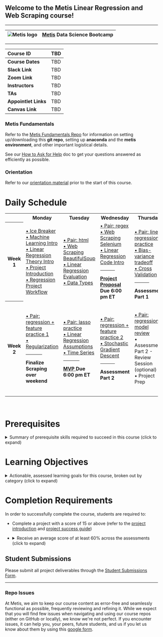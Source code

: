 ## Welcome to the Metis Linear Regression and Web Scraping course!
---

| ![Metis logo](/resources/metis.png)      |  [Metis](http://www.thisismetis.com/) Data Science Bootcamp    |
|------|-------|  

---
| **Course ID** | TBD   |
|:------|:-------|
| **Course Dates** | TBD   |
| **Slack Link** |  TBD |
| **Zoom Link** |  TBD |
| **Instructors** |  TBD |
| **TAs** |  TBD |
| **Appointlet Links** |  TBD |
| **Canvas Link** |  TBD |

### Metis Fundamentals  

Refer to the [Metis Fundamentals Repo](https://github.com/thisismetis/NBM_Metis_Fundamentals) for information on setting up/downloading this **git repo**, setting up **anaconda** and the **metis environment**, and other important logistical details.

See our [How to Ask for Help](https://github.com/thisismetis/Metis_Fundamentals/blob/main/metis_intro/askforhelp.md) doc to get your questions answered as efficiently as possible.

### Orientation

Refer to our [orientation material](https://github.com/thisismetis/Metis_Fundamentals/blob/main/orientation/readme.md) prior to the start of this course.

# Daily Schedule

<table width="100%">
 <tr>
  <th>
  </th>
  <th>
   Monday
  </th>
  <th>
   Tuesday
  </th>
  <th>
   Wednesday
  </th>
  <th>
   Thursday
  </th>
  <th>
   Friday
  </th>
 </tr>
 
 <tr>
  <th>
   Week 1
  </th>
  <td width="20%">
   <a href="/curriculum/icebreaker">
    • Ice Breaker
   </a>
   <br/>
   <a href="/curriculum/machine-learning-intro">
    • Machine Learning Intro
   </a>
   <br/>
   <a href="/curriculum/linear-regression-theory-intro">
    • Linear Regression Theory Intro
   </a>
   <br/>
   <a href="/curriculum/project-introduction">
    • Project Introduction
   </a>
   <br/>
    <a href="/curriculum/regression-workflow">
    • Regression Project Workflow
   </a>
   <br/>
  </td>
  <td width="20%">
   <a href="pairs/html">
    • Pair: html
   </a>
   <br/>
   <a href="/curriculum/web-scraping-beautifulsoup">
    • Web Scraping BeautifulSoup
   </a>
   <br/>
   <a href="/curriculum/linear-regression-evaluation">
    • Linear Regression Evaluation
   </a>
   <br/>
   <a href="/curriculum/data-types">
    • Data Types
   </a>
   <br/>
  </td>
  <td width="20%">
   <a href="pairs/regex">
    • Pair: regex
   </a>
   <br/>
   <a href="/curriculum/web-scraping-selenium">
    • Web Scraping Selenium
   </a>
   <br/>
   <a href="/curriculum/linear-regression-code-intro">
    • Linear Regression Code Intro
   </a>
   <br/>
   <hr align="left" width="50%"/>
   <b> <a href="https://github.com/thisismetis/NBM_Metis_Fundamentals/tree/master/project_deliverable_templates/project_proposal.md"> Project Proposal </a> Due 6:00 pm ET</b>
  </td>
  <td width="20%">
   <br/>
   <a href="pairs/regression_practice">
    • Pair: linear regression practice
   </a>
   <br/>
   <a href="/curriculum/bias-variance">
    • Bias-variance tradeoff
   <br/>
   <a href="/curriculum/cross-validation">
    • Cross Validation
    </a>
   <br/>
   <hr align="left" width="50%"/>
   <b> Assessment Part 1</b>
  </td>
  <td width="20%">
     <a href="pairs/noise">
    • Pair: noise
   </a>
   <br/>
   </a>
   <a href="/curriculum/feature-engineering-regression">
    • Feature Engineering Regression
   </a>
   <br/>
    • Assessment Part 1 - Review Session (optional)
   <br/>
  </td>
 </tr>
 <tr>
  <th>
   Week 2
  </th>
  <td width="20%">
   <a href="pairs/regression_FE_1">
    • Pair: regression + feature practice 1
   </a>
   <br/>
   <a href="/curriculum/regularization">
    • Regularization
   </a>
   <br/>
   <hr align="left" width="50%"/>
   <b> Finalize Scraping over weekend</b>
  </td>
  <td width="20%">
   <a href="pairs/lasso">
    • Pair: lasso practice
   </a>
   <br/>
   <a href="/curriculum/linear-regression-assumptions">
    • Linear Regression Assumptions
   </a>
   <br/>
   <a href="/curriculum/time-series">
    • Time Series
   </a>
   <br/>
   <hr align="left" width="50%"/>
   <b> <a href="https://github.com/thisismetis/NBM_Metis_Fundamentals/tree/master/project_deliverable_templates/mvp.md"> MVP </a> Due 6:00 pm ET</b>
  </td>
  <td width="20%">
   <a href="pairs/regression_FE_2">
    • Pair: regression + feature practice 2
   </a>
   <br/>
   <a href="/curriculum/stochastic-gradient-descent">
    • Stochastic Gradient Descent
   </a>
   <br/>
   <hr align="left" width="50%"/>
   <b> Assessment Part 2</b>
  </td>
  <td width="20%">
   <a href="pairs/regression_review">
    • Pair: regression model review
   </a>
   <br/>
    • Assessment Part 2 - Review Session (optional)
   <br/>
    • Project Prep
   <br/>
  </td>
  <td width="20%">
   <b> <a href="https://github.com/thisismetis/NBM_Metis_Fundamentals/tree/master/project_deliverable_templates/final_deliverable.md"> Slides, Writeup, Code </a> Due 11:00 am ET, Presentation Day</b>
   <br/>
   <hr align="left" width="50%"/>
   <a href="https://forms.gle/oYAM5t2jG9yUZdcKA"> End of Course Survey </a>
   <br/>
   <hr align="left" width="50%"/>
   <a href="/careers"> Next Steps for Careers </a> 
   <br/>
  </td>
 </tr>

</table>
<br>

# Prerequisites

<details><summary> Summary of prerequisite skills required to succeed in this course (click to expand) </summary>
 
* Students should be proficient in general python, pandas, and basic visualization libraries -- able to comfortably use these tools in order to explore, analyze, and visualize tabular datasets 
* Students should be comfortable with the mathematics fundamentals of machine learning including calculus, linear algebra, probability, and statistics
 
</details>

# Learning Objectives

<details><summary> Actionable, assessed learning goals for this course, broken out by category (click to expand) </summary>
  
**Machine Learning Fundamentals**
 
1. Use proper machine learning terminology to precisely describe modeling applications, matching different modeling approaches to their appropriate use. 
2. Precisely relate the theoretical concept of predictive model complexity (bias/variance tradeoff) to model building and tuning in practice.
3. Effectively and appropriately describe and apply model selection and evaluation techniques, including validation, cross-validation, and testing.

**Web Scraping**
 
1.  Correctly describe the purpose and applications of python scraping libraries, including their respective strengths and limitations.
2.  Demonstrate proficiency in web scraping syntax, successfully leveraging it to navigate HTML hierarchy and extract information from it.

**Linear Regression Theory and Evaluation**

1. Correctly express the fundamentals of linear regression models, including their functional form, cost function, and theoretical assumptions and limitations.
2. Properly define and interpret key regression evaluation metrics including R<sup>2</sup> and mean absolute error.
3. Formally describe regularized linear regression, including its relationship with the bias/variance tradeoff, regularized cost functions, and the major practical differences between LASSO and ridge regularization. 

**Linear Regression in Application**

1. Demonstrate ability to properly use the data handling and preprocessing techniques that are most commonly leveraged by linear regression models, including handling of categorical data, outliers, null/missing values, and scaling.
2. Properly interpret visual information as it relates to linear regression modeling, using it to gain insight into feature-target relationships and generate feature engineering ideas. 
3. Effectively apply linear regression concepts to real-world business problems, determining useful features and which success metrics and techniques (including time series methods and mini-batch gradient descent) are appropriate for the problem.

</details>

# Completion Requirements

In order to successfully complete the course, students are required to:

* Complete a project with a score of 15 or above (refer to the [project introduction](./curriculum/project-introduction/project_intro.md) and [project success guide](./curriculum/project-introduction/project_success_guide.md))

* <details><summary> Receive an average score of at least 60% across the assessments (click to expand) </summary>

   There will be assessments throughout the course (refer to the schedule above); students will be given access to an assessment to complete at that time. Each assessment will consist of 20 multiple choice questions (with four options per question), which students will have 60 minutes to complete. The assessments are open-book.
   
   The assessment will have questions related to the learning objectives detailed above. The objectives give a roadmap of which areas should be focused on in preparation.

</details>

## Student Submissions
Please submit all project deliverables through the [Student Submissions Form](https://docs.google.com/forms/d/e/1FAIpQLSeM7MPx5r_FaX6ordJGkG1ObLh94GEE8qzlvEFxfvmWsKmXNA/viewform).

---

### Repo Issues

At Metis, we aim to keep our course content as error-free and seamlessly functional as possible, frequently reviewing and refining it. While we expect that you will find few issues when navigating and using our course repos (either on GitHub or locally), we know we're not perfect. If you encounter issues, it can help you, your peers, future students, and us if you let us know about them by using this [google form](https://docs.google.com/forms/d/e/1FAIpQLSde-RqyXVR-UXvMbhZSp068__rw--36hrLGPsqtp-XJUDWh5g/viewform?usp=sf_link).

